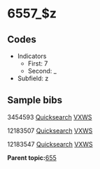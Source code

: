 # 6557\_$z

## Codes

-   Indicators
    -   First: 7
    -   Second: \_
-   Subfield: z

## Sample bibs

3454593 [Quicksearch](https://search.library.yale.edu/catalog/3454593) [VXWS](http://prodorbis.library.yale.edu:7014/vxws/GetHoldingsService?bibId=3454593)

12183507 [Quicksearch](https://search.library.yale.edu/catalog/12183507) [VXWS](http://prodorbis.library.yale.edu:7014/vxws/GetHoldingsService?bibId=12183507)

12183547 [Quicksearch](https://search.library.yale.edu/catalog/12183547) [VXWS](http://prodorbis.library.yale.edu:7014/vxws/GetHoldingsService?bibId=12183547)

**Parent topic:**[655](../../tags/655/655.md)

